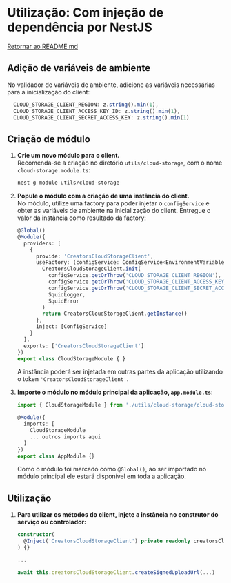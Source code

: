 # Utilização: Com injeção de dependência por NestJS

[Retornar ao README.md](../README.md#utilização)

## Adição de variáveis de ambiente
No validador de variáveis de ambiente, adicione as variáveis necessárias para a inicialização do client:

```ts
  CLOUD_STORAGE_CLIENT_REGION: z.string().min(1),
  CLOUD_STORAGE_CLIENT_ACCESS_KEY_ID: z.string().min(1),
  CLOUD_STORAGE_CLIENT_SECRET_ACCESS_KEY: z.string().min(1)
```

## Criação de módulo
1. **Crie um novo módulo para o client.**  
Recomenda-se a criação no diretório `utils/cloud-storage`, com o nome `cloud-storage.module.ts`:

    ```bash
    nest g module utils/cloud-storage
    ```

2. **Popule o módulo com a criação de uma instância do client.**  
No módulo, utilize uma factory para poder injetar o `configService` e obter as variáveis de ambiente na inicialização do client. Entregue o valor da instância como resultado da factory:

    ```ts
    @Global()
    @Module({
      providers: [
        {
          provide: 'CreatorsCloudStorageClient',
          useFactory: (configService: ConfigService<EnvironmentVariables>) => {
            CreatorsCloudStorageClient.init(
              configService.getOrThrow('CLOUD_STORAGE_CLIENT_REGION'),
              configService.getOrThrow('CLOUD_STORAGE_CLIENT_ACCESS_KEY_ID'),
              configService.getOrThrow('CLOUD_STORAGE_CLIENT_SECRET_ACCESS_KEY'),
              SquidLogger,
              SquidError
            )
            return CreatorsCloudStorageClient.getInstance()
          },
          inject: [ConfigService]
        }
      ],
      exports: ['CreatorsCloudStorageClient']
    })
    export class CloudStorageModule { }
    ```
    
    A instância poderá ser injetada em outras partes da aplicação utilizando o token `'CreatorsCloudStorageClient'`.

3. **Importe o módulo no módulo principal da aplicação, `app.module.ts`**:

    ```ts
    import { CloudStorageModule } from './utils/cloud-storage/cloud-storage.module'

    @Module({
      imports: [
        CloudStorageModule
        ... outros imports aqui
      ]
    })
    export class AppModule {}
    ```
    Como o módulo foi marcado como `@Global()`, ao ser importado no módulo principal ele estará disponível em toda a aplicação.

## Utilização
1. **Para utilizar os métodos do client, injete a instância no construtor do serviço ou controlador:**
    ```ts
    constructor(
      @Inject('CreatorsCloudStorageClient') private readonly creatorsCloudStorageClient: CreatorsCloudStorageClient
    ) {}

    ...

    await this.creatorsCloudStorageClient.createSignedUploadUrl(...)
    ```